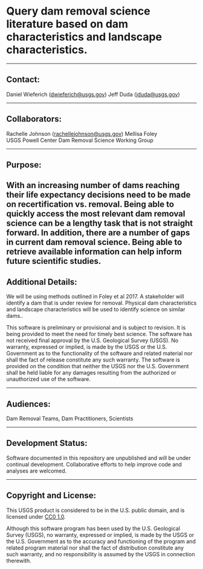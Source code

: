 Query dam removal science literature based on dam characteristics and landscape characteristics.
===============================================================================================================

-----------
Contact:
-----------
Daniel Wieferich (dwieferich@usgs.gov)
Jeff Duda (jduda@usgs.gov)

-----------
Collaborators:
-----------
Rachelle Johnson (rachellejohnson@usgs.gov)	
Mellisa Foley 	
USGS Powell Center Dam Removal Science Working Group


-----------
Purpose:
-----------
With an increasing number of dams reaching their life expectancy decisions need to be made on recertification vs. removal.  Being able to quickly access the most relevant dam removal science can be a lengthy task that is not straight forward.
In addition, there are a number of gaps in current dam removal science.  Being able to retrieve available information can help inform future scientific studies.
-----------
Additional Details:
-----------
We will be using methods outlined in Foley et al 2017.  A stakeholder will identify a dam that is under review for removal.  Physical dam characteristics and landscape characteristics will be used to identify science on similar dams..

This software is preliminary or provisional and is subject to revision. It is being provided to meet the need for timely best science. 
The software has not received final approval by the U.S. Geological Survey (USGS). 
No warranty, expressed or implied, is made by the USGS or the U.S. Government as to the functionality of the software and related material nor shall the fact of release constitute any such warranty. 
The software is provided on the condition that neither the USGS nor the U.S. Government shall be held liable for any damages resulting from the authorized or unauthorized use of the software. 

-----------
Audiences:
-----------
Dam Removal Teams, Dam Practitioners, Scientists


-----------
Development Status:
-------------------
Software documented in this repository are unpublished and will be under continual development.  Collaborative efforts to help improve code and analyses are welcomed.


----------------------
Copyright and License:
---------------------
This USGS product is considered to be in the U.S. public domain, and is licensed under
[CC0 1.0](https://creativecommons.org/publicdomain/zero/1.0/).

Although this software program has been used by the U.S. Geological Survey (USGS), no warranty, expressed or implied,
is made by the USGS or the U.S. Government as to the accuracy and functioning of the program and related program
material nor shall the fact of distribution constitute any such warranty, and no responsibility is assumed by the
USGS in connection therewith.
